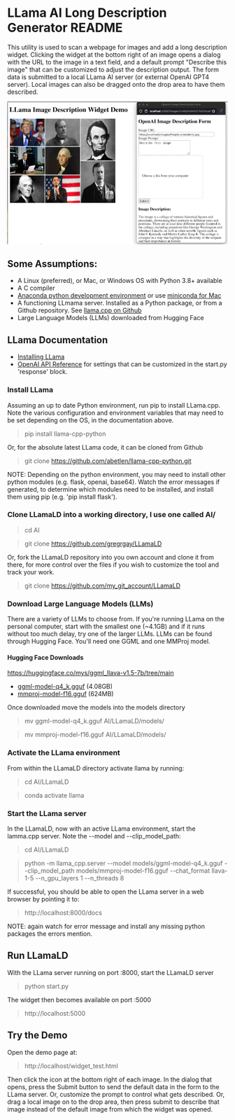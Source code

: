   # LLama AI Long Description Generator README

This utility is used to scan a webpage for images and add a long description widget. Clicking the widget at the bottom right of an image opens a dialog with the URL to the image in a text field, and a default prompt "Describe this image" that can be customized to adjust the description output.  The form data is submitted to a local LLama AI server (or external OpenAI GPT4 server). Local images can also be dragged onto the drop area to have them described. 

![Example shows an image of US presidents on the left, and the LLammaLD widget opened to the right.](images/screen1.png)

## Some Assumptions:
- A Linux (preferred), or Mac, or Windows OS with Python 3.8+ available
- A C compiler 
- [Anaconda python development environment](https://www.anaconda.com/download)  or use [miniconda for Mac](https://conda.io/projects/conda/en/latest/user-guide/install/macos.html)
- A functioning LLmama server. Installed as a Python package, or from a Github repository. See [llama.cpp on Github](https://github.com/ggerganov/llama.cpp)
- Large Language Models (LLMs) downloaded from Hugging Face 

## LLama Documentation
- [Installing LLama](https://llama-cpp-python.readthedocs.io/en/stable/#installation)
- [OpenAI API Reference](https://platform.openai.com/docs/api-reference/introduction) for settings that can be customized in the start.py 'response' block.

### Install LLama
Assuming an up to date Python environment, run pip to install LLama.cpp. Note the various configuration and environment variables that may need to be set depending on the OS, in the documentation above. 
>pip install llama-cpp-python

Or, for the absolute latest LLama code, it can be cloned from Github
>git clone https://github.com/abetlen/llama-cpp-python.git

NOTE: Depending on the python environment, you may need to install other python modules (e.g. flask, openai, base64). Watch the error messages if generated, to determine which modules need to be installed, and install them using pip (e.g. 'pip install flask').

### Clone LLamaLD into a working directory, I use one called AI/
>cd AI

>git clone https://github.com/gregrgay/LLamaLD

Or, fork the LLamaLD repository into you own account and clone it from there, for more control over the files if you wish to customize the tool and track your work.
>git clone https://github.com/my_git_account/LLamaLD

### Download Large Language Models (LLMs)
There are a variety of LLMs to choose from. If you're running LLama on the personal computer, start with the smallest one (~4.1GB) and if it runs without too much delay, try one of the larger LLMs. LLMs can be found through Hugging Face. You'll need one GGML and one MMProj model.

#### Hugging Face Downloads
https://huggingface.co/mys/ggml_llava-v1.5-7b/tree/main
- [ggml-model-q4_k.gguf](https://huggingface.co/mys/ggml_llava-v1.5-7b/resolve/main/ggml-model-q4_k.gguf?download=true) (4.08GB) 
- [mmproj-model-f16.gguf](https://huggingface.co/mys/ggml_llava-v1.5-7b/resolve/main/mmproj-model-f16.gguf?download=true) (624MB)

Once downloaded move the models into  the models directory
>mv ggml-model-q4_k.gguf AI/LLamaLD/models/

>mv mmproj-model-f16.gguf AI/LLamaLD/models/

### Activate the LLama environment
From within the LLamaLD directory activate llama by running:
>cd AI/LLamaLD

>conda activate llama 

### Start the LLama server
In the LLamaLD, now with an active LLama environment, start the lamma.cpp server. Note the --model and --clip_model_path:
>cd AI/LLamaLD 

>python -m llama_cpp.server --model models/ggml-model-q4_k.gguf --clip_model_path models/mmproj-model-f16.gguf --chat_format llava-1-5 --n_gpu_layers 1 --n_threads 8

If successful, you should be able to open the LLama server in a web browser by pointing it to:
>http://localhost:8000/docs

NOTE: again watch for error message and install any missing python packages the errors mention.

## Run LLamaLD
With the LLama server running on port :8000, start the LLamaLD server
>python start.py

The widget then becomes available on port :5000
>http://localhost:5000


## Try the Demo
Open the demo page at:
>http://localhost/widget_test.html

 Then click the icon at the bottom right of each image. In the dialog that opens, press the Submit button to send the default data in the form to the LLama server. Or, customize the prompt to control what gets described. Or, drag a local image on to the drop area, then press submit to describe that image instead of the default image from which the widget was opened. 






